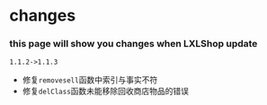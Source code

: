 # changes
### this page will show you changes when LXLShop update

```1.1.2->1.1.3```

 - 修复```removesell```函数中索引与事实不符
 - 修复```delClass```函数未能移除回收商店物品的错误
